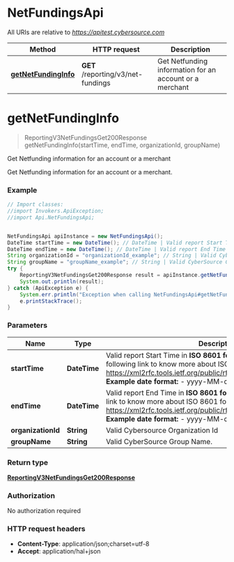 # NetFundingsApi

All URIs are relative to *https://apitest.cybersource.com*

Method | HTTP request | Description
------------- | ------------- | -------------
[**getNetFundingInfo**](NetFundingsApi.md#getNetFundingInfo) | **GET** /reporting/v3/net-fundings | Get Netfunding information for an account or a merchant


<a name="getNetFundingInfo"></a>
# **getNetFundingInfo**
> ReportingV3NetFundingsGet200Response getNetFundingInfo(startTime, endTime, organizationId, groupName)

Get Netfunding information for an account or a merchant

Get Netfunding information for an account or a merchant.

### Example
```java
// Import classes:
//import Invokers.ApiException;
//import Api.NetFundingsApi;


NetFundingsApi apiInstance = new NetFundingsApi();
DateTime startTime = new DateTime(); // DateTime | Valid report Start Time in **ISO 8601 format** Please refer the following link to know more about ISO 8601 format. - https://xml2rfc.tools.ietf.org/public/rfc/html/rfc3339.html#anchor14   **Example date format:**   - yyyy-MM-dd'T'HH:mm:ssXXX 
DateTime endTime = new DateTime(); // DateTime | Valid report End Time in **ISO 8601 format** Please refer the following link to know more about ISO 8601 format. - https://xml2rfc.tools.ietf.org/public/rfc/html/rfc3339.html#anchor14   **Example date format:**   - yyyy-MM-dd'T'HH:mm:ssXXX 
String organizationId = "organizationId_example"; // String | Valid Cybersource Organization Id
String groupName = "groupName_example"; // String | Valid CyberSource Group Name.
try {
    ReportingV3NetFundingsGet200Response result = apiInstance.getNetFundingInfo(startTime, endTime, organizationId, groupName);
    System.out.println(result);
} catch (ApiException e) {
    System.err.println("Exception when calling NetFundingsApi#getNetFundingInfo");
    e.printStackTrace();
}
```

### Parameters

Name | Type | Description  | Notes
------------- | ------------- | ------------- | -------------
 **startTime** | **DateTime**| Valid report Start Time in **ISO 8601 format** Please refer the following link to know more about ISO 8601 format. - https://xml2rfc.tools.ietf.org/public/rfc/html/rfc3339.html#anchor14   **Example date format:**   - yyyy-MM-dd&#39;T&#39;HH:mm:ssXXX  |
 **endTime** | **DateTime**| Valid report End Time in **ISO 8601 format** Please refer the following link to know more about ISO 8601 format. - https://xml2rfc.tools.ietf.org/public/rfc/html/rfc3339.html#anchor14   **Example date format:**   - yyyy-MM-dd&#39;T&#39;HH:mm:ssXXX  |
 **organizationId** | **String**| Valid Cybersource Organization Id | [optional]
 **groupName** | **String**| Valid CyberSource Group Name. | [optional]

### Return type

[**ReportingV3NetFundingsGet200Response**](ReportingV3NetFundingsGet200Response.md)

### Authorization

No authorization required

### HTTP request headers

 - **Content-Type**: application/json;charset=utf-8
 - **Accept**: application/hal+json

